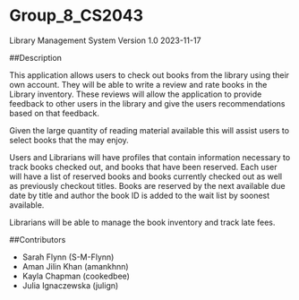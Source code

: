 # Group_8_CS2043
Library Management System
Version 1.0 2023-11-17

##Description
 
This application allows users to check out books from the library using their own account. They will be able to write a review and rate books in the Library inventory. These reviews will allow the application to provide feedback to other users in the library and give the users recommendations based on that feedback.

Given the large quantity of reading material available this will assist users to select books that the may enjoy.

Users and Librarians will have profiles that contain information necessary to track books checked out, and books that have been reserved. Each user will have a list of reserved books and books currently checked out as well as previously checkout titles. Books are reserved by the next available due date by title and author the book ID is added to the wait list by soonest available.

Librarians will be able to manage the book inventory and track late fees. 

##Contributors
+ Sarah Flynn (S-M-Flynn)
+ Aman Jilin Khan (amankhnn) 
+ Kayla Chapman (cookedbee)
+ Julia Ignaczewska (julign)

